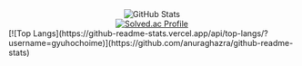 <div align="center">
  <img src="https://github-readme-stats.vercel.app/api?username=gyuhochoime&show_icons=true&theme=radical" alt="GitHub Stats" />
  <br>
  <a href="https://solved.ac/cjg1999">
    <img src="http://mazassumnida.wtf/api/v2/generate_badge?boj=cjg1999" alt="Solved.ac Profile" />
  </a>
</div>
[![Top Langs](https://github-readme-stats.vercel.app/api/top-langs/?username=gyuhochoime)](https://github.com/anuraghazra/github-readme-stats)
